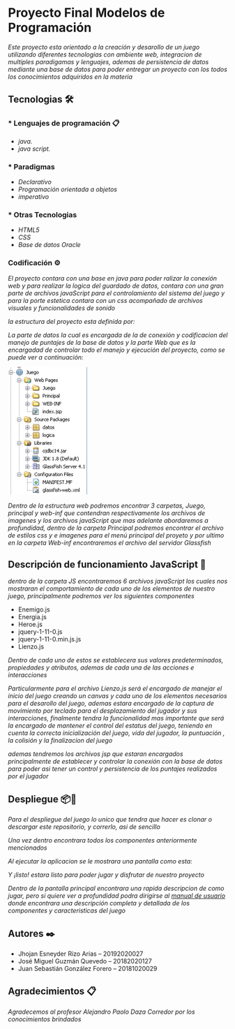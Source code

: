 # Proyecto Final Modelos de Programación 

_Este proyecto esta orientado a la creación y desarollo de un juego utilizando diferentes tecnologias con ambiente web, integracion de multiples paradigamas y lenguajes, ademas de persistencia de datos mediante una base de datos para poder entregar un proyecto con los todos los conocimientos adquiridos en la materia_
## Tecnologias 🛠️
### * Lenguajes de programación 📋

* _java._
* _java script._


### * Paradigmas 

* _Declarativo_
* _Programación orientada a objetos_
* _imperativo_

### * Otras Tecnologias
* _HTML5_
* _CSS_
* _Base de datos Oracle_

### Codificación ⚙️

_El proyecto contara con una base en java para poder ralizar la conexión web y para realizar la logica del guardado de datos, contara con una gran parte de archivos javaScript para el controlamiento del sistema del juego y para la porte estetica contara con un css acompañado de archivos visuales y funcionalidades de sonido_

_la estructura del proyecto esta definida por:_


_La parte de datos la cual es encargada de la de conexión y codificacion del manejo de puntajes de la base de datos y la parte Web que es la encargadad de controlar todo el manejo y ejecución del proyecto, como se puede ver a continuación:_

![alt text](https://raw.githubusercontent.com/Sgonzalezf97/Proyecto-Final-Modelos2/main/EstructuraDelCodigo.jpg)

_Dentro de la estructura web podremos encontrar  3 carpetas, Juego, principal y web-inf que contendran respectivamente los archivos de imagenes y los archivos javaScript que mas adelante abordaremos a profundidad, dentro de la carpeta Principal podremos encontrar el archivo de estilos css y e imagenes para el menú principal del proyeto y por ultimo en la carpeta Web-inf encontraremos el archivo del servidor Glassfish_

## Descripción de funcionamiento JavaScript 🔧

_dentro de la carpeta JS encontraremos 6 archivos javaScript los cuales nos mostraran el comportamiento de cada uno de los elementos de nuestro juego, principalmente podremos ver los siguientes componentes_

* Enemigo.js
* Energia.js
* Heroe.js
* jquery-1-11-0.js
* jquery-1-11-0.min.js.js
* Lienzo.js

_Dentro de cada uno de estos se establecera sus valores predeterminados, propiedades y atributos, ademas de cada una de las acciones e interacciones_

_Particularmente para el archivo Lienzo.js será el encargado de manejar el inicio del juego creando un canvas y cada uno de los elementos necesarios para el desarollo del juego, ademas estara encargado de la captura de movimiento por teclado  para el desplazamiento del jugador y sus interacciones, finalmente tendra la funcionalidad mas importante que será la encargado de mantener el control del estatus del juego, teniendo en cuenta la correcta inicialización del juego, vida del jugador, la puntuación , la colisión y la finalizacion del juego_

_ademas tendremos los archivos jsp que estaran encargados principalmente de establecer y controlar la conexión con la base de datos para poder asi tener un control y persistencia de los puntajes realizados por el jugador_

## Despliegue 📦🚀

_Para el despliegue del juego lo unico que tendra que hacer es clonar o descargar este repositorio, y correrlo, asi de sencillo_

_Una vez dentro encontrara todos los componentes anteriormente mencionados_

_Al ejecutar la aplicacion se le mostrara una pantalla como esta:_

_Y ¡listo! estara listo para poder jugar y disfrutar de nuestro proyecto_

_Dentro de la pantalla principal encontrara una rapida descripcion de como jugar, pero si quiere ver a profundidad podra dirigirse al [manual de usuario](https://docs.google.com/document/d/1_1xG-I4BUe_AhZXbyncn41_YGPMd3mYa5fidoe1czKA/edit?usp=sharing) donde encontrara una descripción completa y detallada de los componentes y caracteristicas del juego_


## Autores ✒️

* Jhojan Esneyder Rizo Arias – 20192020027
* José Miguel Guzmán Quevedo – 20182020127
* Juan Sebastián González Forero – 20181020029	

## Agradecimientos  📋

_Agradecemos al profesor Alejandro Paolo Daza Corredor por los conocimientos brindados_

